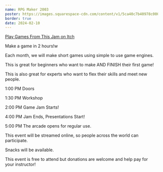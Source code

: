 ```yaml
---
name: RPG Maker 2003
poster: https://images.squarespace-cdn.com/content/v1/5ca40c7b40978c0001458f5d/ad0dc551-6e10-46a6-bebb-4f6cc957ba82/rpgmaker.png?format=2500w
border: true
date: 2024-02-10
---
```

[Play Games From This Jam on Itch](https://itch.io/jam/2-hr-gamejam-club-february-2024)

Make a game in 2 hours!w

Each month, we will make short games using simple to use game engines.

This is great for beginners who want to make AND FINISH their first game!

This is also great for experts who want to flex their skills and meet new people.

1:00 PM Doors

1:30 PM Workshop

2:00 PM Game Jam Starts!

4:00 PM Jam Ends, Presentations Start!

5:00 PM The arcade opens for regular use.

This event will be streamed online, so people across the world can participate.

Snacks will be available.

This event is free to attend but donations are welcome and help pay for your instructor!
